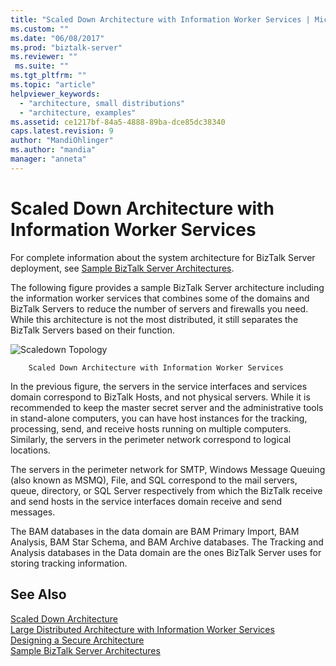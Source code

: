 ```yaml
---
title: "Scaled Down Architecture with Information Worker Services | Microsoft Docs"
ms.custom: ""
ms.date: "06/08/2017"
ms.prod: "biztalk-server"
ms.reviewer: ""
 ms.suite: ""
ms.tgt_pltfrm: ""
ms.topic: "article"
helpviewer_keywords: 
  - "architecture, small distributions"
  - "architecture, examples"
ms.assetid: ce1217bf-84a5-4888-89ba-dce85dc38340
caps.latest.revision: 9
author: "MandiOhlinger"
ms.author: "mandia"
manager: "anneta"
---
```

# Scaled Down Architecture with Information Worker Services
For complete information about the system architecture for BizTalk Server deployment, see [Sample BizTalk Server Architectures](../core/sample-biztalk-server-architectures.md).  
  
 The following figure provides a sample BizTalk Server architecture including the information worker services that combines some of the domains and BizTalk Servers to reduce the number of servers and firewalls you need. While this architecture is not the most distributed, it still separates the BizTalk Servers based on their function.  
  
 ![Scaledown Topology](../core/media/cd3c85df-40f5-4382-9f8b-b2609f76e8b1.gif "cd3c85df-40f5-4382-9f8b-b2609f76e8b1")  
  
        Scaled Down Architecture with Information Worker Services  
  
 In the previous figure, the servers in the service interfaces and services domain correspond to BizTalk Hosts, and not physical servers. While it is recommended to keep the master secret server and the administrative tools in stand-alone computers, you can have host instances for the tracking, processing, send, and receive hosts running on multiple computers. Similarly, the servers in the perimeter network correspond to logical locations.  
  
 The servers in the perimeter network for SMTP, Windows Message Queuing (also known as MSMQ), File, and SQL correspond to the mail servers, queue, directory, or SQL Server respectively from which the BizTalk receive and send hosts in the service interfaces domain receive and send messages.  
  
 The BAM databases in the data domain are BAM Primary Import, BAM Analysis, BAM Star Schema, and BAM Archive databases. The Tracking and Analysis databases in the Data domain are the ones BizTalk Server uses for storing tracking information.  
  
## See Also  
 [Scaled Down Architecture](../core/scaled-down-architecture.md)   
 [Large Distributed Architecture with Information Worker Services](../core/large-distributed-architecture-with-information-worker-services.md)   
 [Designing a Secure Architecture](../core/designing-a-secure-architecture.md)   
 [Sample BizTalk Server Architectures](../core/sample-biztalk-server-architectures.md)